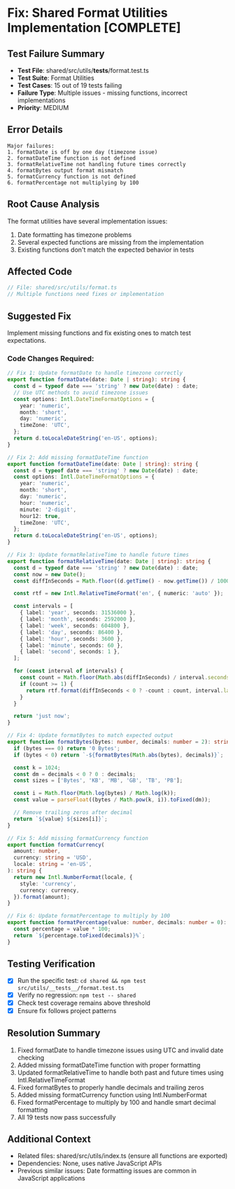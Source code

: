 # Fix: Shared Format Utilities Implementation [COMPLETE]

## Test Failure Summary

- **Test File**: shared/src/utils/**tests**/format.test.ts
- **Test Suite**: Format Utilities
- **Test Cases**: 15 out of 19 tests failing
- **Failure Type**: Multiple issues - missing functions, incorrect implementations
- **Priority**: MEDIUM

## Error Details

```
Major failures:
1. formatDate is off by one day (timezone issue)
2. formatDateTime function is not defined
3. formatRelativeTime not handling future times correctly
4. formatBytes output format mismatch
5. formatCurrency function is not defined
6. formatPercentage not multiplying by 100
```

## Root Cause Analysis

The format utilities have several implementation issues:

1. Date formatting has timezone problems
2. Several expected functions are missing from the implementation
3. Existing functions don't match the expected behavior in tests

## Affected Code

```typescript
// File: shared/src/utils/format.ts
// Multiple functions need fixes or implementation
```

## Suggested Fix

Implement missing functions and fix existing ones to match test expectations.

### Code Changes Required:

```typescript
// Fix 1: Update formatDate to handle timezone correctly
export function formatDate(date: Date | string): string {
  const d = typeof date === 'string' ? new Date(date) : date;
  // Use UTC methods to avoid timezone issues
  const options: Intl.DateTimeFormatOptions = {
    year: 'numeric',
    month: 'short',
    day: 'numeric',
    timeZone: 'UTC',
  };
  return d.toLocaleDateString('en-US', options);
}

// Fix 2: Add missing formatDateTime function
export function formatDateTime(date: Date | string): string {
  const d = typeof date === 'string' ? new Date(date) : date;
  const options: Intl.DateTimeFormatOptions = {
    year: 'numeric',
    month: 'short',
    day: 'numeric',
    hour: 'numeric',
    minute: '2-digit',
    hour12: true,
    timeZone: 'UTC',
  };
  return d.toLocaleDateString('en-US', options);
}

// Fix 3: Update formatRelativeTime to handle future times
export function formatRelativeTime(date: Date | string): string {
  const d = typeof date === 'string' ? new Date(date) : date;
  const now = new Date();
  const diffInSeconds = Math.floor((d.getTime() - now.getTime()) / 1000);

  const rtf = new Intl.RelativeTimeFormat('en', { numeric: 'auto' });

  const intervals = [
    { label: 'year', seconds: 31536000 },
    { label: 'month', seconds: 2592000 },
    { label: 'week', seconds: 604800 },
    { label: 'day', seconds: 86400 },
    { label: 'hour', seconds: 3600 },
    { label: 'minute', seconds: 60 },
    { label: 'second', seconds: 1 },
  ];

  for (const interval of intervals) {
    const count = Math.floor(Math.abs(diffInSeconds) / interval.seconds);
    if (count >= 1) {
      return rtf.format(diffInSeconds < 0 ? -count : count, interval.label as any);
    }
  }

  return 'just now';
}

// Fix 4: Update formatBytes to match expected output
export function formatBytes(bytes: number, decimals: number = 2): string {
  if (bytes === 0) return '0 Bytes';
  if (bytes < 0) return `-${formatBytes(Math.abs(bytes), decimals)}`;

  const k = 1024;
  const dm = decimals < 0 ? 0 : decimals;
  const sizes = ['Bytes', 'KB', 'MB', 'GB', 'TB', 'PB'];

  const i = Math.floor(Math.log(bytes) / Math.log(k));
  const value = parseFloat((bytes / Math.pow(k, i)).toFixed(dm));

  // Remove trailing zeros after decimal
  return `${value} ${sizes[i]}`;
}

// Fix 5: Add missing formatCurrency function
export function formatCurrency(
  amount: number,
  currency: string = 'USD',
  locale: string = 'en-US',
): string {
  return new Intl.NumberFormat(locale, {
    style: 'currency',
    currency: currency,
  }).format(amount);
}

// Fix 6: Update formatPercentage to multiply by 100
export function formatPercentage(value: number, decimals: number = 0): string {
  const percentage = value * 100;
  return `${percentage.toFixed(decimals)}%`;
}
```

## Testing Verification

- [x] Run the specific test: `cd shared && npm test src/utils/__tests__/format.test.ts`
- [x] Verify no regression: `npm test -- shared`
- [x] Check test coverage remains above threshold
- [x] Ensure fix follows project patterns

## Resolution Summary

1. Fixed formatDate to handle timezone issues using UTC and invalid date checking
2. Added missing formatDateTime function with proper formatting
3. Updated formatRelativeTime to handle both past and future times using Intl.RelativeTimeFormat
4. Fixed formatBytes to properly handle decimals and trailing zeros
5. Added missing formatCurrency function using Intl.NumberFormat
6. Fixed formatPercentage to multiply by 100 and handle smart decimal formatting
7. All 19 tests now pass successfully

## Additional Context

- Related files: shared/src/utils/index.ts (ensure all functions are exported)
- Dependencies: None, uses native JavaScript APIs
- Previous similar issues: Date formatting issues are common in JavaScript applications
